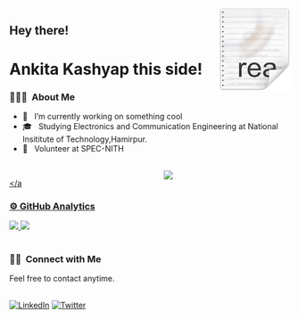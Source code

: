 <img src="icon.png" align="right" />
<h2> Hey there!</h2> <h1> Ankita Kashyap this side!</h1>

<h3> 👨🏻‍💻 &nbsp;About Me </h3>

- 🔭 &nbsp; I’m currently working on something cool
- 🎓 &nbsp; Studying Electronics and Communication Engineering at National Insititute of Technology,Hamirpur.
- 💼 &nbsp; Volunteer at SPEC-NITH



 <br/>
 <a href="https://github.com/ankitakashyap05?tab=repositories">
  <img align="right" src="https://github-readme-stats.vercel.app/api?username=ankitakashyap05&show_icons=true&title_color=#fd79a8&icon_color=#fd79a8&text_color=#fd79a8&bg_color=#34495e" width="45%" />
 
</a

<h3>⚙️ GitHub Analytics </h3>
<a href="https://github.com/ankitakashyap05">
  <img height="180em" src="https://github-readme-stats.vercel.app/api?username=ankitakashyap05&theme=dracula&include_all_commits=true&count_private=true&show_icons=true" />
</a>
<a href="https://github.com/ankitakashyap05">
 
  <img height="180em" src="https://github-readme-stats.vercel.app/api/top-langs/?username=ankitakashyap05&theme=buefy&layout=compact" />
</a>
<br>
<br>
<h3>🤝🏻 &nbsp;Connect with Me </h3>
<p>
<p>Feel free to contact anytime.</p>
<br>
<a rel="noreferrer"href="https://www.linkedin.com/in/ankita-kashyap-ba9406174/" target="_blank" ><img alt="LinkedIn" src="https://img.shields.io/badge/linkedin%20-%230077B5.svg?&style=for-the-badge&logo=linkedin&logoColor=white"/></a>
<a href="https://twitter.com/home?lang=en-in"><img alt="Twitter" src="https://img.shields.io/badge/Twitter-D14836?style=for-the-badge&logo=twitter&logoColor=white" /></a>
</p>
